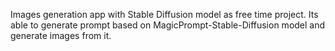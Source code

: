 Images generation app with Stable Diffusion model as free time project. Its able to generate prompt based on MagicPrompt-Stable-Diffusion model and generate images from it.